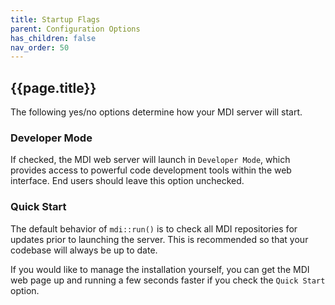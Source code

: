 ```yaml
---
title: Startup Flags
parent: Configuration Options
has_children: false
nav_order: 50
---
```


## {{page.title}}

The following yes/no options determine how your MDI server will start.

### Developer Mode

If checked, the MDI web server will launch
in `Developer Mode`, which provides access to powerful
code development tools within the web interface. 
End users should leave this option unchecked.

### Quick Start

The default behavior of `mdi::run()` is to check all
MDI repositories for updates prior to 
launching the server. This is recommended so that your
codebase will always be up to date.

If you would like to manage the installation yourself, you 
can get the MDI web page up and running a few seconds
faster if you check the `Quick Start` option. 
